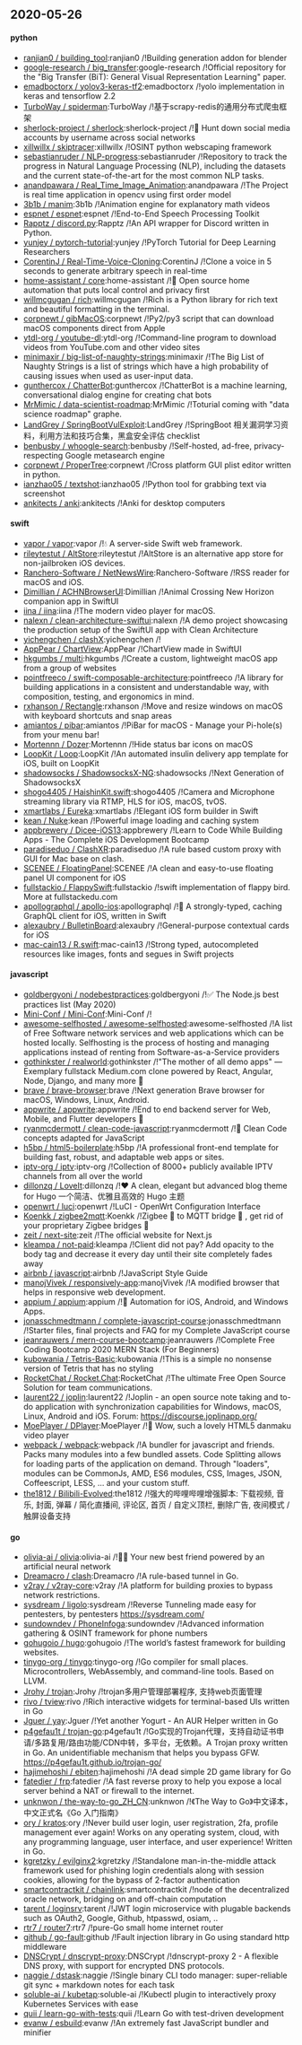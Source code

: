 ## 2020-05-26

#### python
* [ranjian0 / building_tool](https://github.com/ranjian0/building_tool):ranjian0 /!Building generation addon for blender
* [google-research / big_transfer](https://github.com/google-research/big_transfer):google-research /!Official repository for the "Big Transfer (BiT): General Visual Representation Learning" paper.
* [emadboctorx / yolov3-keras-tf2](https://github.com/emadboctorx/yolov3-keras-tf2):emadboctorx /!yolo implementation in keras and tensorflow 2.2
* [TurboWay / spiderman](https://github.com/TurboWay/spiderman):TurboWay /!基于scrapy-redis的通用分布式爬虫框架
* [sherlock-project / sherlock](https://github.com/sherlock-project/sherlock):sherlock-project /!🔎
Hunt down social media accounts by username across social networks
* [xillwillx / skiptracer](https://github.com/xillwillx/skiptracer):xillwillx /!OSINT python webscaping framework
* [sebastianruder / NLP-progress](https://github.com/sebastianruder/NLP-progress):sebastianruder /!Repository to track the progress in Natural Language Processing (NLP), including the datasets and the current state-of-the-art for the most common NLP tasks.
* [anandpawara / Real_Time_Image_Animation](https://github.com/anandpawara/Real_Time_Image_Animation):anandpawara /!The Project is real time application in opencv using first order model
* [3b1b / manim](https://github.com/3b1b/manim):3b1b /!Animation engine for explanatory math videos
* [espnet / espnet](https://github.com/espnet/espnet):espnet /!End-to-End Speech Processing Toolkit
* [Rapptz / discord.py](https://github.com/Rapptz/discord.py):Rapptz /!An API wrapper for Discord written in Python.
* [yunjey / pytorch-tutorial](https://github.com/yunjey/pytorch-tutorial):yunjey /!PyTorch Tutorial for Deep Learning Researchers
* [CorentinJ / Real-Time-Voice-Cloning](https://github.com/CorentinJ/Real-Time-Voice-Cloning):CorentinJ /!Clone a voice in 5 seconds to generate arbitrary speech in real-time
* [home-assistant / core](https://github.com/home-assistant/core):home-assistant /!🏡
Open source home automation that puts local control and privacy first
* [willmcgugan / rich](https://github.com/willmcgugan/rich):willmcgugan /!Rich is a Python library for rich text and beautiful formatting in the terminal.
* [corpnewt / gibMacOS](https://github.com/corpnewt/gibMacOS):corpnewt /!Py2/py3 script that can download macOS components direct from Apple
* [ytdl-org / youtube-dl](https://github.com/ytdl-org/youtube-dl):ytdl-org /!Command-line program to download videos from YouTube.com and other video sites
* [minimaxir / big-list-of-naughty-strings](https://github.com/minimaxir/big-list-of-naughty-strings):minimaxir /!The Big List of Naughty Strings is a list of strings which have a high probability of causing issues when used as user-input data.
* [gunthercox / ChatterBot](https://github.com/gunthercox/ChatterBot):gunthercox /!ChatterBot is a machine learning, conversational dialog engine for creating chat bots
* [MrMimic / data-scientist-roadmap](https://github.com/MrMimic/data-scientist-roadmap):MrMimic /!Toturial coming with "data science roadmap" graphe.
* [LandGrey / SpringBootVulExploit](https://github.com/LandGrey/SpringBootVulExploit):LandGrey /!SpringBoot 相关漏洞学习资料，利用方法和技巧合集，黑盒安全评估 checklist
* [benbusby / whoogle-search](https://github.com/benbusby/whoogle-search):benbusby /!Self-hosted, ad-free, privacy-respecting Google metasearch engine
* [corpnewt / ProperTree](https://github.com/corpnewt/ProperTree):corpnewt /!Cross platform GUI plist editor written in python.
* [ianzhao05 / textshot](https://github.com/ianzhao05/textshot):ianzhao05 /!Python tool for grabbing text via screenshot
* [ankitects / anki](https://github.com/ankitects/anki):ankitects /!Anki for desktop computers

#### swift
* [vapor / vapor](https://github.com/vapor/vapor):vapor /!💧
A server-side Swift web framework.
* [rileytestut / AltStore](https://github.com/rileytestut/AltStore):rileytestut /!AltStore is an alternative app store for non-jailbroken iOS devices.
* [Ranchero-Software / NetNewsWire](https://github.com/Ranchero-Software/NetNewsWire):Ranchero-Software /!RSS reader for macOS and iOS.
* [Dimillian / ACHNBrowserUI](https://github.com/Dimillian/ACHNBrowserUI):Dimillian /!Animal Crossing New Horizon companion app in SwiftUI
* [iina / iina](https://github.com/iina/iina):iina /!The modern video player for macOS.
* [nalexn / clean-architecture-swiftui](https://github.com/nalexn/clean-architecture-swiftui):nalexn /!A demo project showcasing the production setup of the SwiftUI app with Clean Architecture
* [yichengchen / clashX](https://github.com/yichengchen/clashX):yichengchen /!
* [AppPear / ChartView](https://github.com/AppPear/ChartView):AppPear /!ChartView made in SwiftUI
* [hkgumbs / multi](https://github.com/hkgumbs/multi):hkgumbs /!Create a custom, lightweight macOS app from a group of websites
* [pointfreeco / swift-composable-architecture](https://github.com/pointfreeco/swift-composable-architecture):pointfreeco /!A library for building applications in a consistent and understandable way, with composition, testing, and ergonomics in mind.
* [rxhanson / Rectangle](https://github.com/rxhanson/Rectangle):rxhanson /!Move and resize windows on macOS with keyboard shortcuts and snap areas
* [amiantos / pibar](https://github.com/amiantos/pibar):amiantos /!PiBar for macOS - Manage your Pi-hole(s) from your menu bar!
* [Mortennn / Dozer](https://github.com/Mortennn/Dozer):Mortennn /!Hide status bar icons on macOS
* [LoopKit / Loop](https://github.com/LoopKit/Loop):LoopKit /!An automated insulin delivery app template for iOS, built on LoopKit
* [shadowsocks / ShadowsocksX-NG](https://github.com/shadowsocks/ShadowsocksX-NG):shadowsocks /!Next Generation of ShadowsocksX
* [shogo4405 / HaishinKit.swift](https://github.com/shogo4405/HaishinKit.swift):shogo4405 /!Camera and Microphone streaming library via RTMP, HLS for iOS, macOS, tvOS.
* [xmartlabs / Eureka](https://github.com/xmartlabs/Eureka):xmartlabs /!Elegant iOS form builder in Swift
* [kean / Nuke](https://github.com/kean/Nuke):kean /!Powerful image loading and caching system
* [appbrewery / Dicee-iOS13](https://github.com/appbrewery/Dicee-iOS13):appbrewery /!Learn to Code While Building Apps - The Complete iOS Development Bootcamp
* [paradiseduo / ClashXR](https://github.com/paradiseduo/ClashXR):paradiseduo /!A rule based custom proxy with GUI for Mac base on clash.
* [SCENEE / FloatingPanel](https://github.com/SCENEE/FloatingPanel):SCENEE /!A clean and easy-to-use floating panel UI component for iOS
* [fullstackio / FlappySwift](https://github.com/fullstackio/FlappySwift):fullstackio /!swift implementation of flappy bird. More at fullstackedu.com
* [apollographql / apollo-ios](https://github.com/apollographql/apollo-ios):apollographql /!📱
A strongly-typed, caching GraphQL client for iOS, written in Swift
* [alexaubry / BulletinBoard](https://github.com/alexaubry/BulletinBoard):alexaubry /!General-purpose contextual cards for iOS
* [mac-cain13 / R.swift](https://github.com/mac-cain13/R.swift):mac-cain13 /!Strong typed, autocompleted resources like images, fonts and segues in Swift projects

#### javascript
* [goldbergyoni / nodebestpractices](https://github.com/goldbergyoni/nodebestpractices):goldbergyoni /!✅
The Node.js best practices list (May 2020)
* [Mini-Conf / Mini-Conf](https://github.com/Mini-Conf/Mini-Conf):Mini-Conf /!
* [awesome-selfhosted / awesome-selfhosted](https://github.com/awesome-selfhosted/awesome-selfhosted):awesome-selfhosted /!A list of Free Software network services and web applications which can be hosted locally. Selfhosting is the process of hosting and managing applications instead of renting from Software-as-a-Service providers
* [gothinkster / realworld](https://github.com/gothinkster/realworld):gothinkster /!"The mother of all demo apps" — Exemplary fullstack Medium.com clone powered by React, Angular, Node, Django, and many more
🏅
* [brave / brave-browser](https://github.com/brave/brave-browser):brave /!Next generation Brave browser for macOS, Windows, Linux, Android.
* [appwrite / appwrite](https://github.com/appwrite/appwrite):appwrite /!End to end backend server for Web, Mobile, and Flutter developers
🚀
* [ryanmcdermott / clean-code-javascript](https://github.com/ryanmcdermott/clean-code-javascript):ryanmcdermott /!🛁
Clean Code concepts adapted for JavaScript
* [h5bp / html5-boilerplate](https://github.com/h5bp/html5-boilerplate):h5bp /!A professional front-end template for building fast, robust, and adaptable web apps or sites.
* [iptv-org / iptv](https://github.com/iptv-org/iptv):iptv-org /!Collection of 8000+ publicly available IPTV channels from all over the world
* [dillonzq / LoveIt](https://github.com/dillonzq/LoveIt):dillonzq /!❤️
A clean, elegant but advanced blog theme for Hugo 一个简洁、优雅且高效的 Hugo 主题
* [openwrt / luci](https://github.com/openwrt/luci):openwrt /!LuCI - OpenWrt Configuration Interface
* [Koenkk / zigbee2mqtt](https://github.com/Koenkk/zigbee2mqtt):Koenkk /!Zigbee
🐝
to MQTT bridge
🌉
, get rid of your proprietary Zigbee bridges
🔨
* [zeit / next-site](https://github.com/zeit/next-site):zeit /!The official website for Next.js
* [kleampa / not-paid](https://github.com/kleampa/not-paid):kleampa /!Client did not pay? Add opacity to the body tag and decrease it every day until their site completely fades away
* [airbnb / javascript](https://github.com/airbnb/javascript):airbnb /!JavaScript Style Guide
* [manojVivek / responsively-app](https://github.com/manojVivek/responsively-app):manojVivek /!A modified browser that helps in responsive web development.
* [appium / appium](https://github.com/appium/appium):appium /!📱
Automation for iOS, Android, and Windows Apps.
* [jonasschmedtmann / complete-javascript-course](https://github.com/jonasschmedtmann/complete-javascript-course):jonasschmedtmann /!Starter files, final projects and FAQ for my Complete JavaScript course
* [jeanrauwers / mern-course-bootcamp](https://github.com/jeanrauwers/mern-course-bootcamp):jeanrauwers /!Complete Free Coding Bootcamp 2020 MERN Stack (For Beginners)
* [kubowania / Tetris-Basic](https://github.com/kubowania/Tetris-Basic):kubowania /!This is a simple no nonsense version of Tetris that has no styling
* [RocketChat / Rocket.Chat](https://github.com/RocketChat/Rocket.Chat):RocketChat /!The ultimate Free Open Source Solution for team communications.
* [laurent22 / joplin](https://github.com/laurent22/joplin):laurent22 /!Joplin - an open source note taking and to-do application with synchronization capabilities for Windows, macOS, Linux, Android and iOS. Forum: https://discourse.joplinapp.org/
* [MoePlayer / DPlayer](https://github.com/MoePlayer/DPlayer):MoePlayer /!🍭
Wow, such a lovely HTML5 danmaku video player
* [webpack / webpack](https://github.com/webpack/webpack):webpack /!A bundler for javascript and friends. Packs many modules into a few bundled assets. Code Splitting allows for loading parts of the application on demand. Through "loaders", modules can be CommonJs, AMD, ES6 modules, CSS, Images, JSON, Coffeescript, LESS, ... and your custom stuff.
* [the1812 / Bilibili-Evolved](https://github.com/the1812/Bilibili-Evolved):the1812 /!强大的哔哩哔哩增强脚本: 下载视频, 音乐, 封面, 弹幕 / 简化直播间, 评论区, 首页 / 自定义顶栏, 删除广告, 夜间模式 / 触屏设备支持

#### go
* [olivia-ai / olivia](https://github.com/olivia-ai/olivia):olivia-ai /!💁‍♀️
Your new best friend powered by an artificial neural network
* [Dreamacro / clash](https://github.com/Dreamacro/clash):Dreamacro /!A rule-based tunnel in Go.
* [v2ray / v2ray-core](https://github.com/v2ray/v2ray-core):v2ray /!A platform for building proxies to bypass network restrictions.
* [sysdream / ligolo](https://github.com/sysdream/ligolo):sysdream /!Reverse Tunneling made easy for pentesters, by pentesters https://sysdream.com/
* [sundowndev / PhoneInfoga](https://github.com/sundowndev/PhoneInfoga):sundowndev /!Advanced information gathering & OSINT framework for phone numbers
* [gohugoio / hugo](https://github.com/gohugoio/hugo):gohugoio /!The world’s fastest framework for building websites.
* [tinygo-org / tinygo](https://github.com/tinygo-org/tinygo):tinygo-org /!Go compiler for small places. Microcontrollers, WebAssembly, and command-line tools. Based on LLVM.
* [Jrohy / trojan](https://github.com/Jrohy/trojan):Jrohy /!trojan多用户管理部署程序, 支持web页面管理
* [rivo / tview](https://github.com/rivo/tview):rivo /!Rich interactive widgets for terminal-based UIs written in Go
* [Jguer / yay](https://github.com/Jguer/yay):Jguer /!Yet another Yogurt - An AUR Helper written in Go
* [p4gefau1t / trojan-go](https://github.com/p4gefau1t/trojan-go):p4gefau1t /!Go实现的Trojan代理，支持自动证书申请/多路复用/路由功能/CDN中转，多平台，无依赖。A Trojan proxy written in Go. An unidentifiable mechanism that helps you bypass GFW. https://p4gefau1t.github.io/trojan-go/
* [hajimehoshi / ebiten](https://github.com/hajimehoshi/ebiten):hajimehoshi /!A dead simple 2D game library for Go
* [fatedier / frp](https://github.com/fatedier/frp):fatedier /!A fast reverse proxy to help you expose a local server behind a NAT or firewall to the internet.
* [unknwon / the-way-to-go_ZH_CN](https://github.com/unknwon/the-way-to-go_ZH_CN):unknwon /!《The Way to Go》中文译本，中文正式名《Go 入门指南》
* [ory / kratos](https://github.com/ory/kratos):ory /!Never build user login, user registration, 2fa, profile management ever again! Works on any operating system, cloud, with any programming language, user interface, and user experience! Written in Go.
* [kgretzky / evilginx2](https://github.com/kgretzky/evilginx2):kgretzky /!Standalone man-in-the-middle attack framework used for phishing login credentials along with session cookies, allowing for the bypass of 2-factor authentication
* [smartcontractkit / chainlink](https://github.com/smartcontractkit/chainlink):smartcontractkit /!node of the decentralized oracle network, bridging on and off-chain computation
* [tarent / loginsrv](https://github.com/tarent/loginsrv):tarent /!JWT login microservice with plugable backends such as OAuth2, Google, Github, htpasswd, osiam, ..
* [rtr7 / router7](https://github.com/rtr7/router7):rtr7 /!pure-Go small home internet router
* [github / go-fault](https://github.com/github/go-fault):github /!Fault injection library in Go using standard http middleware
* [DNSCrypt / dnscrypt-proxy](https://github.com/DNSCrypt/dnscrypt-proxy):DNSCrypt /!dnscrypt-proxy 2 - A flexible DNS proxy, with support for encrypted DNS protocols.
* [naggie / dstask](https://github.com/naggie/dstask):naggie /!Single binary CLI todo manager: super-reliable git sync + markdown notes for each task
* [soluble-ai / kubetap](https://github.com/soluble-ai/kubetap):soluble-ai /!Kubectl plugin to interactively proxy Kubernetes Services with ease
* [quii / learn-go-with-tests](https://github.com/quii/learn-go-with-tests):quii /!Learn Go with test-driven development
* [evanw / esbuild](https://github.com/evanw/esbuild):evanw /!An extremely fast JavaScript bundler and minifier
